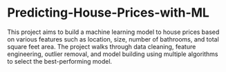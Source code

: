 # Predicting-House-Prices-with-ML
This project aims to build a machine learning model to house prices based on various features such as location, size, number of bathrooms, and total square feet area. The project walks through data cleaning, feature engineering, outlier removal, and model building using multiple algorithms to select the best-performing model.
